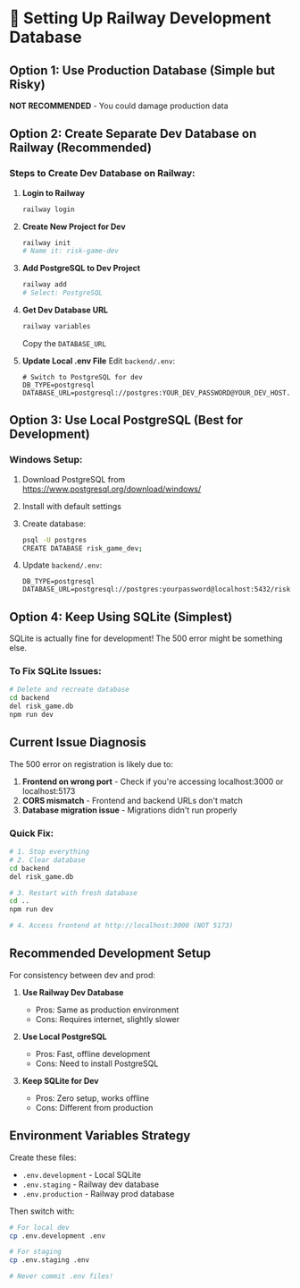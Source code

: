 # 🚂 Setting Up Railway Development Database

## Option 1: Use Production Database (Simple but Risky)
**NOT RECOMMENDED** - You could damage production data

## Option 2: Create Separate Dev Database on Railway (Recommended)

### Steps to Create Dev Database on Railway:

1. **Login to Railway**
   ```bash
   railway login
   ```

2. **Create New Project for Dev**
   ```bash
   railway init
   # Name it: risk-game-dev
   ```

3. **Add PostgreSQL to Dev Project**
   ```bash
   railway add
   # Select: PostgreSQL
   ```

4. **Get Dev Database URL**
   ```bash
   railway variables
   ```
   Copy the `DATABASE_URL`

5. **Update Local .env File**
   Edit `backend/.env`:
   ```env
   # Switch to PostgreSQL for dev
   DB_TYPE=postgresql
   DATABASE_URL=postgresql://postgres:YOUR_DEV_PASSWORD@YOUR_DEV_HOST.railway.app:PORT/railway
   ```

## Option 3: Use Local PostgreSQL (Best for Development)

### Windows Setup:
1. Download PostgreSQL from https://www.postgresql.org/download/windows/
2. Install with default settings
3. Create database:
   ```bash
   psql -U postgres
   CREATE DATABASE risk_game_dev;
   ```

4. Update `backend/.env`:
   ```env
   DB_TYPE=postgresql
   DATABASE_URL=postgresql://postgres:yourpassword@localhost:5432/risk_game_dev
   ```

## Option 4: Keep Using SQLite (Simplest)

SQLite is actually fine for development! The 500 error might be something else.

### To Fix SQLite Issues:
```bash
# Delete and recreate database
cd backend
del risk_game.db
npm run dev
```

## Current Issue Diagnosis

The 500 error on registration is likely due to:
1. **Frontend on wrong port** - Check if you're accessing localhost:3000 or localhost:5173
2. **CORS mismatch** - Frontend and backend URLs don't match
3. **Database migration issue** - Migrations didn't run properly

### Quick Fix:
```bash
# 1. Stop everything
# 2. Clear database
cd backend
del risk_game.db

# 3. Restart with fresh database
cd ..
npm run dev

# 4. Access frontend at http://localhost:3000 (NOT 5173)
```

## Recommended Development Setup

For consistency between dev and prod:

1. **Use Railway Dev Database**
   - Pros: Same as production environment
   - Cons: Requires internet, slightly slower

2. **Use Local PostgreSQL**
   - Pros: Fast, offline development
   - Cons: Need to install PostgreSQL

3. **Keep SQLite for Dev**
   - Pros: Zero setup, works offline
   - Cons: Different from production

## Environment Variables Strategy

Create these files:
- `.env.development` - Local SQLite
- `.env.staging` - Railway dev database
- `.env.production` - Railway prod database

Then switch with:
```bash
# For local dev
cp .env.development .env

# For staging
cp .env.staging .env

# Never commit .env files!
```